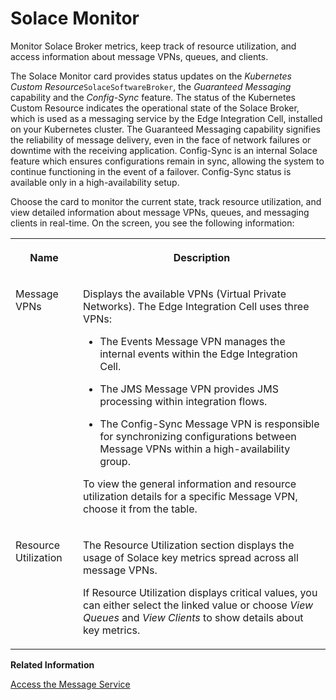 <!-- loio26a78946be2f48c4a65323459deab159 -->

# Solace Monitor

Monitor Solace Broker metrics, keep track of resource utilization, and access information about message VPNs, queues, and clients.

The Solace Monitor card provides status updates on the *Kubernetes Custom Resource*`SolaceSoftwareBroker`, the *Guaranteed Messaging* capability and the *Config-Sync* feature. The status of the Kubernetes Custom Resource indicates the operational state of the Solace Broker, which is used as a messaging service by the Edge Integration Cell, installed on your Kubernetes cluster. The Guaranteed Messaging capability signifies the reliability of message delivery, even in the face of network failures or downtime with the receiving application. Config-Sync is an internal Solace feature which ensures configurations remain in sync, allowing the system to continue functioning in the event of a failover. Config-Sync status is available only in a high-availability setup.

Choose the card to monitor the current state, track resource utilization, and view detailed information about message VPNs, queues, and messaging clients in real-time. On the screen, you see the following information:


<table>
<tr>
<th valign="top">

Name

</th>
<th valign="top">

Description

</th>
</tr>
<tr>
<td valign="top">

Message VPNs

</td>
<td valign="top">

Displays the available VPNs \(Virtual Private Networks\). The Edge Integration Cell uses three VPNs:

-   The Events Message VPN manages the internal events within the Edge Integration Cell.

-   The JMS Message VPN provides JMS processing within integration flows.

-   The Config-Sync Message VPN is responsible for synchronizing configurations between Message VPNs within a high-availability group.


To view the general information and resource utilization details for a specific Message VPN, choose it from the table.

</td>
</tr>
<tr>
<td valign="top">

Resource Utilization

</td>
<td valign="top">

The Resource Utilization section displays the usage of Solace key metrics spread across all message VPNs.

If Resource Utilization displays critical values, you can either select the linked value or choose *View Queues* and *View Clients* to show details about key metrics.

</td>
</tr>
</table>

**Related Information**  


[Access the Message Service](access-the-message-service-abbb36a.md "Learn how to access the Message Service.")

